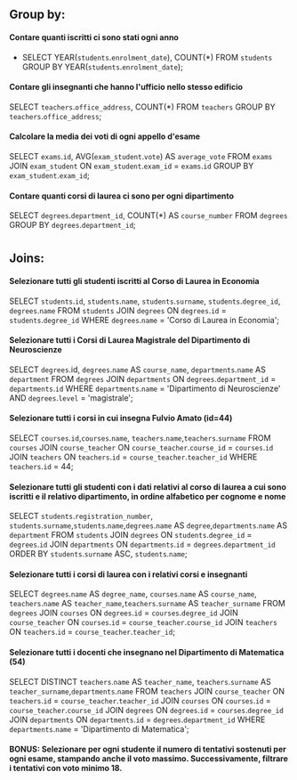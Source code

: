 ## Group by: 

#### Contare quanti iscritti ci sono stati ogni anno

- SELECT YEAR(`students`.`enrolment_date`), COUNT(*)
FROM `students`
GROUP BY YEAR(`students`.`enrolment_date`);


#### Contare gli insegnanti che hanno l'ufficio nello stesso edificio

SELECT `teachers`.`office_address`, COUNT(*)
FROM `teachers`
GROUP BY `teachers`.`office_address`;


#### Calcolare la media dei voti di ogni appello d'esame

SELECT `exams`.`id`, AVG(`exam_student`.`vote`) AS `average_vote`
FROM `exams`
JOIN `exam_student` ON `exam_student`.`exam_id` = `exams`.`id`
GROUP BY `exam_student`.`exam_id`;


#### Contare quanti corsi di laurea ci sono per ogni dipartimento

SELECT `degrees`.`department_id`, COUNT(*) AS `course_number`
FROM `degrees`
GROUP BY `degrees`.`department_id`;

#
#

## Joins:

#### Selezionare tutti gli studenti iscritti al Corso di Laurea in Economia

SELECT `students`.`id`, `students`.`name`, `students`.`surname`, `students`.`degree_id`, `degrees`.`name`
FROM `students`
JOIN `degrees` ON `degrees`.`id` = `students`.`degree_id`
WHERE `degrees`.`name` = 'Corso di Laurea in Economia';


#### Selezionare tutti i Corsi di Laurea Magistrale del Dipartimento di Neuroscienze

SELECT `degrees`.id, `degrees`.`name` AS `course_name`, `departments`.`name` AS `department`
FROM `degrees`
JOIN `departments` ON `degrees`.`department_id` = `departments`.`id`
WHERE `departments`.`name` = 'Dipartimento di Neuroscienze' AND `degrees`.`level` = 'magistrale';


#### Selezionare tutti i corsi in cui insegna Fulvio Amato (id=44)

SELECT `courses`.`id`,`courses`.`name`, `teachers`.`name`,`teachers`.`surname`
FROM `courses`
JOIN `course_teacher` ON `course_teacher`.`course_id` = `courses`.`id`
JOIN `teachers` ON `teachers`.`id` = `course_teacher`.`teacher_id`
WHERE `teachers`.`id` = 44;


#### Selezionare tutti gli studenti con i dati relativi al corso di laurea a cui sono iscritti e il relativo dipartimento, in ordine alfabetico per cognome e nome

SELECT `students`.`registration_number`, `students`.`surname`,`students`.`name`,`degrees`.`name` AS `degree`,`departments`.`name` AS `department`
FROM `students`
JOIN `degrees` ON `students`.`degree_id` = `degrees`.`id`
JOIN `departments` ON `departments`.`id` = `degrees`.`department_id`
ORDER BY `students`.`surname` ASC, `students`.`name`;


#### Selezionare tutti i corsi di laurea con i relativi corsi e insegnanti

SELECT `degrees`.`name` AS `degree_name`, `courses`.`name` AS `course_name`, `teachers`.`name` AS `teacher_name`,`teachers`.`surname` AS `teacher_surname`
FROM `degrees`
JOIN `courses` ON `degrees`.`id` = `courses`.`degree_id`
JOIN `course_teacher` ON `courses`.`id` = `course_teacher`.`course_id`
JOIN `teachers` ON `teachers`.`id` = `course_teacher`.`teacher_id`;


#### Selezionare tutti i docenti che insegnano nel Dipartimento di Matematica (54)

SELECT DISTINCT `teachers`.`name` AS `teacher_name`, `teachers`.`surname` AS `teacher_surname`,`departments`.`name`
FROM `teachers`
JOIN `course_teacher` ON `teachers`.`id` = `course_teacher`.`teacher_id`
JOIN `courses` ON `courses`.`id` = `course_teacher`.`course_id`
JOIN `degrees` ON `degrees`.`id` = `courses`.`degree_id`
JOIN `departments` ON `departments`.`id` = `degrees`.`department_id`
WHERE `departments`.`name` = 'Dipartimento di Matematica';

<!-- distinct per non ripetere piú volte lo stesso risultato -->


#### BONUS: Selezionare per ogni studente il numero di tentativi sostenuti per ogni esame, stampando anche il voto massimo. Successivamente, filtrare i tentativi con voto minimo 18.